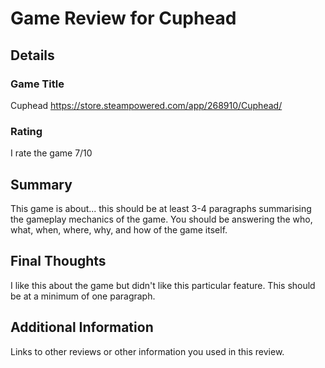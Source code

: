 # Game Review for Cuphead
## Details

### Game Title
Cuphead https://store.steampowered.com/app/268910/Cuphead/

### Rating
I rate the game 7/10

## Summary
This game is about... this should be at least 3-4 paragraphs summarising the gameplay mechanics of the game. You should be answering the who, what, when, where, why, and how of the game itself.

## Final Thoughts
I like this about the game but didn't like this particular feature. This should be at a minimum of one paragraph.

## Additional Information
Links to other reviews or other information you used in this review.
